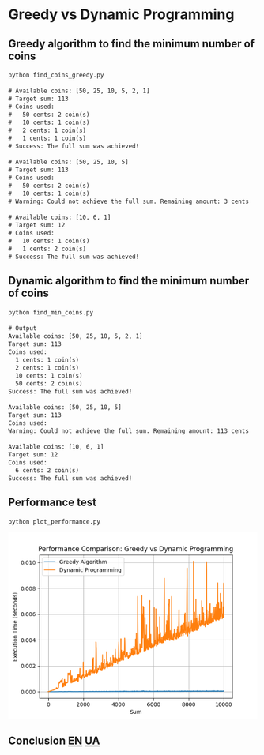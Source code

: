# Greedy vs Dynamic Programming

## Greedy algorithm to find the minimum number of coins

```
python find_coins_greedy.py

# Available coins: [50, 25, 10, 5, 2, 1]
# Target sum: 113
# Coins used:
#   50 cents: 2 coin(s)
#   10 cents: 1 coin(s)
#   2 cents: 1 coin(s)
#   1 cents: 1 coin(s)
# Success: The full sum was achieved!

# Available coins: [50, 25, 10, 5]
# Target sum: 113
# Coins used:
#   50 cents: 2 coin(s)
#   10 cents: 1 coin(s)
# Warning: Could not achieve the full sum. Remaining amount: 3 cents

# Available coins: [10, 6, 1]
# Target sum: 12
# Coins used:
#   10 cents: 1 coin(s)
#   1 cents: 2 coin(s)
# Success: The full sum was achieved!
```

## Dynamic algorithm to find the minimum number of coins

```
python find_min_coins.py

# Output
Available coins: [50, 25, 10, 5, 2, 1]
Target sum: 113
Coins used:
  1 cents: 1 coin(s)
  2 cents: 1 coin(s)
  10 cents: 1 coin(s)
  50 cents: 2 coin(s)
Success: The full sum was achieved!

Available coins: [50, 25, 10, 5]
Target sum: 113
Coins used:
Warning: Could not achieve the full sum. Remaining amount: 113 cents

Available coins: [10, 6, 1]
Target sum: 12
Coins used:
  6 cents: 2 coin(s)
Success: The full sum was achieved!

```

## Performance test

```
python plot_performance.py

```

![Performance Comparison: Greedy vs Dynamic Programming](images/comparison.png "Performance Comparison: Greedy vs Dynamic Programming")

## Conclusion [EN](comparison_en.md) [UA](comparison_ua.md)
